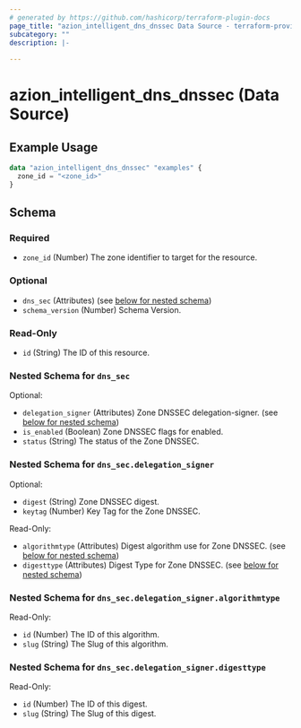 ```yaml
---
# generated by https://github.com/hashicorp/terraform-plugin-docs
page_title: "azion_intelligent_dns_dnssec Data Source - terraform-provider-azion"
subcategory: ""
description: |-
  
---
```


# azion_intelligent_dns_dnssec (Data Source)



## Example Usage

```terraform
data "azion_intelligent_dns_dnssec" "examples" {
  zone_id = "<zone_id>"
}
```

<!-- schema generated by tfplugindocs -->
## Schema

### Required

- `zone_id` (Number) The zone identifier to target for the resource.

### Optional

- `dns_sec` (Attributes) (see [below for nested schema](#nestedatt--dns_sec))
- `schema_version` (Number) Schema Version.

### Read-Only

- `id` (String) The ID of this resource.

<a id="nestedatt--dns_sec"></a>
### Nested Schema for `dns_sec`

Optional:

- `delegation_signer` (Attributes) Zone DNSSEC delegation-signer. (see [below for nested schema](#nestedatt--dns_sec--delegation_signer))
- `is_enabled` (Boolean) Zone DNSSEC flags for enabled.
- `status` (String) The status of the Zone DNSSEC.

<a id="nestedatt--dns_sec--delegation_signer"></a>
### Nested Schema for `dns_sec.delegation_signer`

Optional:

- `digest` (String) Zone DNSSEC digest.
- `keytag` (Number) Key Tag for the Zone DNSSEC.

Read-Only:

- `algorithmtype` (Attributes) Digest algorithm use for Zone DNSSEC. (see [below for nested schema](#nestedatt--dns_sec--delegation_signer--algorithmtype))
- `digesttype` (Attributes) Digest Type for Zone DNSSEC. (see [below for nested schema](#nestedatt--dns_sec--delegation_signer--digesttype))

<a id="nestedatt--dns_sec--delegation_signer--algorithmtype"></a>
### Nested Schema for `dns_sec.delegation_signer.algorithmtype`

Read-Only:

- `id` (Number) The ID of this algorithm.
- `slug` (String) The Slug of this algorithm.


<a id="nestedatt--dns_sec--delegation_signer--digesttype"></a>
### Nested Schema for `dns_sec.delegation_signer.digesttype`

Read-Only:

- `id` (Number) The ID of this digest.
- `slug` (String) The Slug of this digest.


